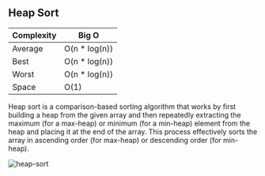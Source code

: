## Heap Sort

| Complexity | Big O       |
| -----------| ------------|
| Average | O(n \* log(n)) |
| Best    | O(n \* log(n)) |
| Worst   | O(n \* log(n)) |
| Space   | O(1)           |

Heap sort is a comparison-based sorting algorithm that works by first building a heap from the given array and then repeatedly extracting the maximum (for a max-heap) or minimum (for a min-heap) element from the heap and placing it at the end of the array. This process effectively sorts the array in ascending order (for max-heap) or descending order (for min-heap).




![heap-sort](https://github.com/neskor-b/Algoritms-and-data-structure/assets/89013557/38829ce0-637f-41a6-a801-8b472eb7eb3f)
